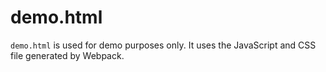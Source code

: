 # demo.html

`demo.html` is used for demo purposes only. It uses the JavaScript and CSS file generated by Webpack.
